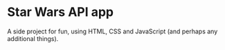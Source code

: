 # **Star Wars API app**

A side project for fun, using HTML, CSS and JavaScript (and perhaps any additional things).